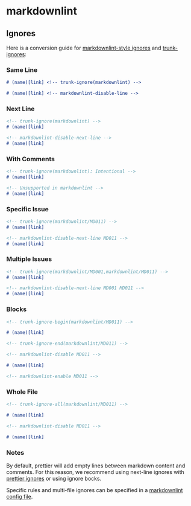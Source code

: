 # markdownlint

## Ignores

Here is a conversion guide for
[markdownlint-style ignores](https://github.com/DavidAnson/markdownlint/blob/main/README.md#configuration)
and [trunk-ignores](https://docs.trunk.io/code-quality/linters/ignoring-issues-and-files):

### Same Line

```markdown
# (name)[link] <!-- trunk-ignore(markdownlint) -->

# (name)[link] <!-- markdownlint-disable-line -->
```

### Next Line

```markdown
<!-- trunk-ignore(markdownlint) -->
# (name)[link]

<!-- markdownlint-disable-next-line -->
# (name)[link]
```

### With Comments

```markdown
<!-- trunk-ignore(markdownlint): Intentional -->
# (name)[link]

<!-- Unsupported in markdownlint -->
# (name)[link]
```

### Specific Issue

```markdown
<!-- trunk-ignore(markdownlint/MD011) -->
# (name)[link]

<!-- markdownlint-disable-next-line MD011 -->
# (name)[link]
```

### Multiple Issues

```markdown
<!-- trunk-ignore(markdownlint/MD001,markdownlint/MD011) -->
# (name)[link]

<!-- markdownlint-disable-next-line MD001 MD011 -->
# (name)[link]
```

### Blocks

```markdown
<!-- trunk-ignore-begin(markdownlint/MD011) -->

# (name)[link]

<!-- trunk-ignore-end(markdownlint/MD011) -->

<!-- markdownlint-disable MD011 -->

# (name)[link]

<!-- markdownlint-enable MD011 -->
```

### Whole File

```markdown
<!-- trunk-ignore-all(markdownlint/MD011) -->

# (name)[link]

<!-- markdownlint-disable MD011 -->

# (name)[link]
```

### Notes

By default, prettier will add empty lines between markdown content and comments.
For this reason, we recommend using next-line ignores with [prettier ignores](https://prettier.io/docs/ignore/#range-ignore) or using ignore bocks.

Specific rules and multi-file ignores can be specified in a
[markdownlint config file](https://github.com/DavidAnson/markdownlint#optionsconfig).
